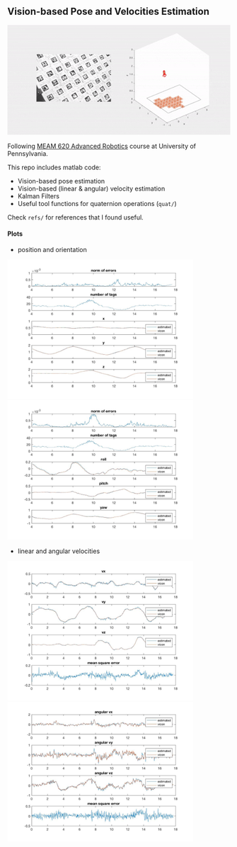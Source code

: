## Vision-based Pose and Velocities Estimation

<img src="imgs/p2p1_dataset4_trimmed.gif" alt="step" width="800">

Following [MEAM 620 Advanced Robotics](https://alliance.seas.upenn.edu/~meam620/wiki/) course at University of Pennsylvania. 

This repo includes matlab code:
- Vision-based pose estimation
- Vision-based (linear & angular) velocity estimation
- Kalman Filters
- Useful tool functions for quaternion operations (`quat/`)

Check `refs/` for references that I found useful.

#### Plots

- position and orientation

<img src="imgs/kf_ds1_pos.jpg" alt="step" width="420"> <img src="imgs/kf_ds1_ori.jpg" alt="step" width="420">

- linear and angular velocities

<img src="imgs/kf_ds1_vel.jpg" alt="step" width="420"> <img src="imgs/kf_ds1_omg.jpg" alt="step" width="420">